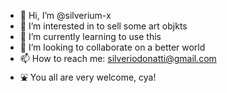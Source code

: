 - 👋 Hi, I’m @silverium-x
- 👀 I’m interested in to sell some art objkts
- 🌱 I’m currently learning to use this
- 💞️ I’m looking to collaborate on a better world
- 📫 How to reach me: silveriodonatti@gmail.com
- ⛲ You all are very welcome, cya!

<!---
silverium-x/silverium-x is a ✨ special ✨ repository because its `README.md` (this file) appears on your GitHub profile.
You can click the Preview link to take a look at your changes.
--->
